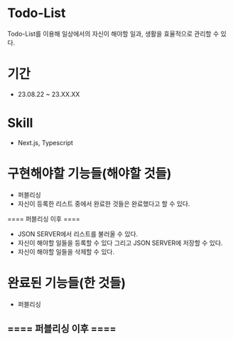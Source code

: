 # Todo-List
Todo-List를 이용해 일상에서의 자신이 해야할 일과, 생활을 효율적으로 관리할 수 있다.

# 기간
- 23.08.22 ~ 23.XX.XX

# Skill
- Next.js, Typescript

# 구현해야할 기능들(해야할 것들)
- 퍼블리싱
- 자신이 등록한 리스트 중에서 완료한 것들은 완료했다고 할 수 있다.

==== 퍼블리싱 이후 ====
- JSON SERVER에서 리스트를 불러올 수 있다.
- 자신이 해야할 일들을 등록할 수 있다 그리고 JSON SERVER에 저장할 수 있다.
- 자신이 해야할 일들을 삭제할 수 있다.

# 완료된 기능들(한 것들)
- 퍼블리싱

==== 퍼블리싱 이후 ====
- 
